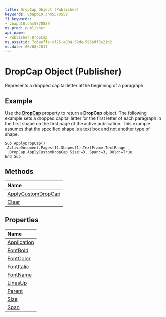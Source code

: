 ```yaml
---
title: DropCap Object (Publisher)
keywords: vbapb10.chm5570559
f1_keywords:
- vbapb10.chm5570559
ms.prod: publisher
api_name:
- Publisher.DropCap
ms.assetid: 7c6aeffe-cf25-a834-52de-5966df5e21d2
ms.date: 06/08/2017
---
```



# DropCap Object (Publisher)

Represents a dropped capital letter at the beginning of a paragraph.
 


## Example

Use the  **[DropCap](Publisher.TextRange.DropCap.md)** property to return a **DropCap** object. The following example sets a dropped capital letter for the first letter of each paragraph in the first shape on the first page of the active publication. This example assumes that the specified shape is a text box and not another type of shape.
 

 

```
Sub ApplyDropCap() 
 ActiveDocument.Pages(1).Shapes(1).TextFrame.TextRange _ 
 .DropCap.ApplyCustomDropCap Size:=3, Span:=3, Bold:=True 
End Sub
```


## Methods



|**Name**|
|:-----|
|[ApplyCustomDropCap](Publisher.DropCap.ApplyCustomDropCap.md)|
|[Clear](Publisher.DropCap.Clear.md)|

## Properties



|**Name**|
|:-----|
|[Application](Publisher.DropCap.Application.md)|
|[FontBold](Publisher.DropCap.FontBold.md)|
|[FontColor](Publisher.DropCap.FontColor.md)|
|[FontItalic](Publisher.DropCap.FontItalic.md)|
|[FontName](Publisher.DropCap.FontName.md)|
|[LinesUp](Publisher.DropCap.LinesUp.md)|
|[Parent](Publisher.DropCap.Parent.md)|
|[Size](Publisher.DropCap.Size.md)|
|[Span](Publisher.DropCap.Span.md)|


